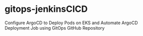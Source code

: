 # gitops-jenkinsCICD

Configure ArgoCD to Deploy Pods on EKS and Automate ArgoCD Deployment Job using GitOps GitHub Repository

